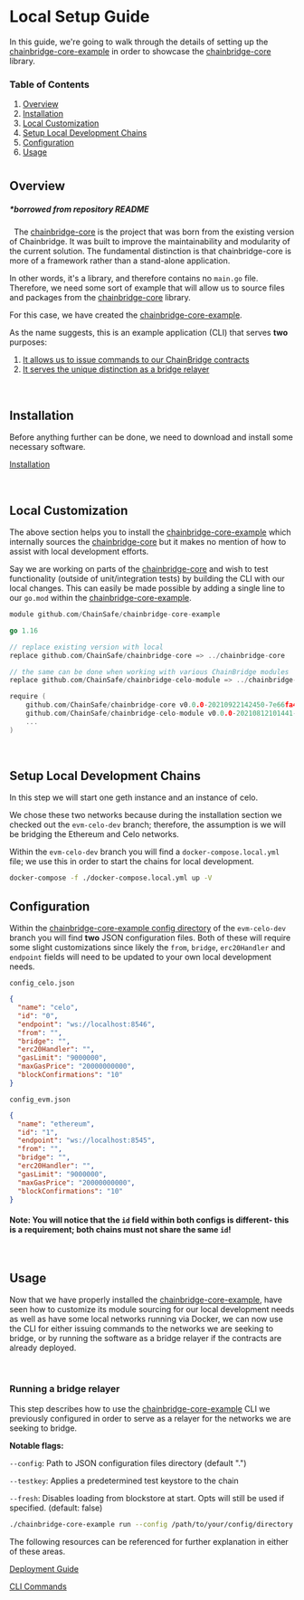 # Local Setup Guide

In this guide, we're going to walk through the details of setting up the [chainbridge-core-example](https://github.com/chainsafe/chainbridge-core-example) in order to showcase the [chainbridge-core](https://github.com/chainsafe/chainbridge-core) library.

### Table of Contents

1. [Overview](#overview)
2. [Installation](#installation)
3. [Local Customization](#local-customization)
4. [Setup Local Development Chains](#setup-local-development-chains)
5. [Configuration](#configuration)
6. [Usage](#usage)
#
## Overview
##### *borrowed from repository README
&nbsp;
The [chainbridge-core](https://github.com/chainsafe/chainbridge-core) is the project that was born from the existing version of Chainbridge. It was built to improve the maintainability and modularity of the current solution. The fundamental distinction is that chainbridge-core is more of a framework rather than a stand-alone application.

In other words, it's a library, and therefore contains no `main.go` file. Therefore, we need some sort of example that will allow us to source files and packages from the [chainbridge-core](https://github.com/chainsafe/chainbridge-core) library.

For this case, we have created the [chainbridge-core-example](https://github.com/chainsafe/chainbridge-core-example).

As the name suggests, this is an example application (CLI) that serves **two** purposes:
1. [It allows us to issue commands to our ChainBridge contracts](../transfer-and-balances.md)
2. [It serves the unique distinction as a bridge relayer](../relayers.md)

&nbsp;
## Installation

Before anything further can be done, we need to download and install some necessary software.

[Installation](../installation.md)

&nbsp;
## Local Customization
The above section helps you to install the [chainbridge-core-example](https://github.com/chainsafe/chainbridge-core-example) which internally sources the [chainbridge-core](https://github.com/chainsafe/chainbridge-core) but it makes no mention of how to assist with local development efforts.

Say we are working on parts of the [chainbridge-core](https://github.com/chainsafe/chainbridge-core) and wish to test functionality (outside of unit/integration tests) by building the CLI with our local changes. This can easily be made possible by adding a single line to our `go.mod` within the [chainbridge-core-example](https://github.com/chainsafe/chainbridge-core-example).
&nbsp;
```go
module github.com/ChainSafe/chainbridge-core-example

go 1.16

// replace existing version with local
replace github.com/ChainSafe/chainbridge-core => ../chainbridge-core

// the same can be done when working with various ChainBridge modules
replace github.com/ChainSafe/chainbridge-celo-module => ../chainbridge-celo-module

require (
    github.com/ChainSafe/chainbridge-core v0.0.0-20210922142450-7e66fa42a68e
    github.com/ChainSafe/chainbridge-celo-module v0.0.0-20210812101441-b6d7ad422a53
    ...
)
```

&nbsp;

## Setup Local Development Chains
In this step we will start one geth instance and an instance of celo.

We chose these two networks because during the installation section we checked out the `evm-celo-dev` branch; therefore, the assumption is we will be bridging the Ethereum and Celo networks.

Within the `evm-celo-dev` branch you will find a `docker-compose.local.yml` file; we use this in order to start the chains for local development.

```bash
docker-compose -f ./docker-compose.local.yml up -V
```

## Configuration
Within the [chainbridge-core-example config directory](https://github.com/ChainSafe/chainbridge-core-example/blob/evm-celo-dev/config) of the `evm-celo-dev` branch you will find **two** JSON configuration files. Both of these will require some slight customizations since likely the `from`, `bridge`, `erc20Handler` and `endpoint` fields will need to be updated to your own local development needs.

`config_celo.json`
```json
{
  "name": "celo",
  "id": "0",
  "endpoint": "ws://localhost:8546",
  "from": "",
  "bridge": "",
  "erc20Handler": "",
  "gasLimit": "9000000",
  "maxGasPrice": "20000000000",
  "blockConfirmations": "10"
}
```

`config_evm.json`
```json
{
  "name": "ethereum",
  "id": "1",
  "endpoint": "ws://localhost:8545",
  "from": "",
  "bridge": "",
  "erc20Handler": "",
  "gasLimit": "9000000",
  "maxGasPrice": "20000000000",
  "blockConfirmations": "10"
}
```

#### Note: You will notice that the `id` field within both configs is different- this is a requirement; both chains must not share the same `id`!

&nbsp;
## Usage
Now that we have properly installed the [chainbridge-core-example](https://github.com/chainsafe/chainbridge-core-example), have seen how to customize its module sourcing for our local development needs as well as have some local networks running via Docker, we can now use the CLI for either issuing commands to the networks we are seeking to bridge, or by running the software as a bridge relayer if the contracts are already deployed.

&nbsp;
### Running a bridge relayer
This step describes how to use the [chainbridge-core-example](https://github.com/chainsafe/chainbridge-core-example) CLI we previously configured in order to serve as a relayer for the networks we are seeking to bridge.


**Notable flags:**

`--config`: Path to JSON configuration files directory (default ".")

`--testkey`: Applies a predetermined test keystore to the chain

`--fresh`: Disables loading from blockstore at start. Opts will still be used if specified. (default: false)

```bash
./chainbridge-core-example run --config /path/to/your/config/directory --testkey alice --fresh
```

The following resources can be referenced for further explanation in either of these areas.

[Deployment Guide](deployment-guide.md)

[CLI Commands](https://github.com/ChainSafe/chainbridge-core/blob/main/README.md)
